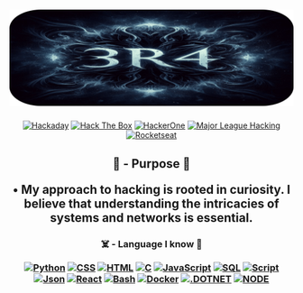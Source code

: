 <h1 align="center">
  <a href="https://github.com/3R4-TBNKZ"><img src="https://github.com/3R4-TBNKZ/Book-s/blob/main/static/image/preview-banner-v1.png" alt="3R4" width="800"></a>
</h1>
  <p align="center">
    <a href="https://hackaday.com"><img alt="Hackaday" src="https://img.shields.io/badge/Hackaday-black?style=for-the-badge&logo=hackaday"></a>
    <a href="https://www.hackthebox.com"><img alt="Hack The Box" src="https://img.shields.io/badge/HACKTHEBOX-black?style=for-the-badge&logo=hackthebox"></a>
    <a href="https://www.hackerone.com"><img alt="HackerOne" src="https://img.shields.io/badge/HACKERONE-black?style=for-the-badge&logo=HackerOne"></a>
    <a href="https://mlh.io"><img alt="Major League Hacking" src="https://img.shields.io/badge/MAJORLEAGUEHACKING-black?style=for-the-badge&logo=majorleaguehacking"></a>
    <a href="https://www.rocketseat.com.br/?utm_source=google&utm_medium=cpc&utm_campaign=venda&utm_term=ONE&utm_content=publicofrio-venda-one_assinatura-texto-venda-kw-genericas-cursos_linguagens-copyone-none-none-br-google"><img alt="Rocketseat" src="https://img.shields.io/badge/ROCKET-black?style=for-the-badge&logo=rocket"></a>
  </p>
<h2 align="center">
  <p> 📔 - Purpose 💖</p>
  <p>• My approach to hacking is rooted in curiosity. I believe that understanding the intricacies of systems and networks is essential.</p>
</h2>
<h3 align="center">
  <p>☠️ - Language I know 💖</p>
  <p>
    <a href="https://www.python.org"><img alt="Python" src="https://img.shields.io/badge/PYTHON-black?style=for-the-badge&logo=Python"></a>
    <a href="https://www.w3.org/Style/CSS/"><img alt="CSS" src="https://img.shields.io/badge/CSS-black?style=for-the-badge&logo=CSS"></a>
    <a href="https://html.com"><img alt="HTML" src="https://img.shields.io/badge/HTML-black?style=for-the-badge&logo=HTML5"></a>
    <a href="https://www.cprogramming.com"><img alt="C" src="https://img.shields.io/badge/C%2B%2B-black?style=for-the-badge&logo=C%2B%2B"></a>
    <a href="https://www.javascript.com"><img alt="JavaScript" src="https://img.shields.io/badge/JAVASCRIPT-black?style=for-the-badge&logo=javaScript"></a>
    <a href="https://www.mysql.com"><img alt="SQL" src="https://img.shields.io/badge/SQL-black?style=for-the-badge&logo=MySQL"></a>
    <a href="https://www.typescriptlang.org"><img alt="Script" src="https://img.shields.io/badge/SCRIPT-black?style=for-the-badge&logo=typescript"></a>
    <a href="https://www.json.org/json-en.html"><img alt="Json" src="https://img.shields.io/badge/JSON-black?style=for-the-badge&logo=JSON&logoColor=purple"></a>
    <a href="https://react.dev"><img alt="React" src="https://img.shields.io/badge/REACT-black?style=for-the-badge&logo=react"></a>
    <a href="https://www.gnu.org/software/bash/"><img alt="Bash" src="https://img.shields.io/badge/BASH-black?style=for-the-badge&logo=GNU%20bash"></a>
    <a href="https://www.docker.com"><img alt="Docker" src="https://img.shields.io/badge/DOCKER-black?style=for-the-badge&logo=Docker"></a>
    <a href="https://dotnet.microsoft.com/en-us/"><img alt=".DOTNET" src="https://img.shields.io/badge/DOTNET-black?style=for-the-badge&logo=dotnet"></a>
    <a href="https://nodejs.org/en"><img alt="NODE" src="https://img.shields.io/badge/NODE-black?style=for-the-badge&logo=node.js"></a>
  </p>
</h3>
